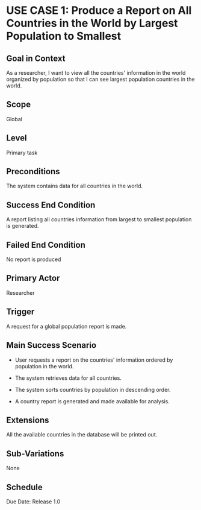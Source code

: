 # USE CASE 1: Produce a Report on All Countries in the World by Largest Population to Smallest

## Goal in Context

As a researcher, I want to view all the countries' information in the world organized by population so that I can see largest population
countries in the world.

## Scope

Global

## Level

Primary task

## Preconditions

The system contains data for all countries in the world.

## Success End Condition

A report listing all countries information from largest to smallest population is generated.

## Failed End Condition

No report is produced

## Primary Actor

Researcher

## Trigger

A request for a global population report is made.

## Main Success Scenario

- User requests a report on the countries' information ordered by population in the world.

- The system retrieves data for all countries.

- The system sorts countries by population in descending order.

- A country report is generated and made available for analysis.

## Extensions

All the available countries in the database will be printed out.

## Sub-Variations

None

## Schedule

Due Date: Release 1.0